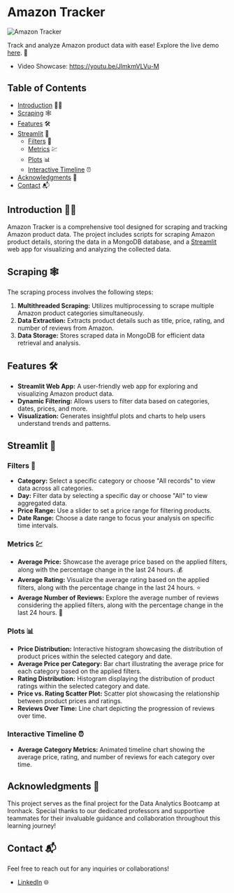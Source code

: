 # Amazon Tracker

![Amazon Tracker](https://i.imgur.com/nhyHXzi.png)

Track and analyze Amazon product data with ease! Explore the live demo [here](https://amazontracker.streamlit.app/). 🚀
- Video Showcase: https://youtu.be/JlmkmVLVu-M

## Table of Contents

- [Introduction](#introduction) 👋🏻
- [Scraping](#scraping) 🕸
- [Features](#features) 🛠
- [Streamlit](#streamlit) 🚀
  - [Filters](#filters) 🔎
  - [Metrics](#metrics) 💹
  - [Plots](#plots) 📊
  - [Interactive Timeline](#interactive-timeline) ⏰
- [Acknowledgments](#acknowledgments) 🙌
- [Contact](#contact) 📬

## Introduction 👋🏻

Amazon Tracker is a comprehensive tool designed for scraping and tracking Amazon product data. The project includes scripts for scraping Amazon product details, storing the data in a MongoDB database, and a [Streamlit](https://amazontracker.streamlit.app/) web app for visualizing and analyzing the collected data.

## Scraping 🕸

The scraping process involves the following steps:

1. **Multithreaded Scraping:** Utilizes multiprocessing to scrape multiple Amazon product categories simultaneously.
2. **Data Extraction:** Extracts product details such as title, price, rating, and number of reviews from Amazon.
3. **Data Storage:** Stores scraped data in MongoDB for efficient data retrieval and analysis.

## Features 🛠

- **Streamlit Web App:** A user-friendly web app for exploring and visualizing Amazon product data.
- **Dynamic Filtering:** Allows users to filter data based on categories, dates, prices, and more.
- **Visualization:** Generates insightful plots and charts to help users understand trends and patterns.

## Streamlit 🚀

### Filters 🔎

- **Category:** Select a specific category or choose "All records" to view data across all categories.
- **Day:** Filter data by selecting a specific day or choose "All" to view aggregated data.
- **Price Range:** Use a slider to set a price range for filtering products.
- **Date Range:** Choose a date range to focus your analysis on specific time intervals.

### Metrics 💹

- **Average Price:** Showcase the average price based on the applied filters, along with the percentage change in the last 24 hours. 💰
- **Average Rating:** Visualize the average rating based on the applied filters, along with the percentage change in the last 24 hours. ⭐
- **Average Number of Reviews:** Explore the average number of reviews considering the applied filters, along with the percentage change in the last 24 hours. 📝

### Plots 📊

- **Price Distribution:** Interactive histogram showcasing the distribution of product prices within the selected category and date.
- **Average Price per Category:** Bar chart illustrating the average price for each category based on the applied filters.
- **Rating Distribution:** Histogram displaying the distribution of product ratings within the selected category and date.
- **Price vs. Rating Scatter Plot:** Scatter plot showcasing the relationship between product prices and ratings.
- **Reviews Over Time:** Line chart depicting the progression of reviews over time.

### Interactive Timeline ⏰

- **Average Category Metrics:** Animated timeline chart showing the average price, rating, and number of reviews for each category over time.

## Acknowledgments 🙌

This project serves as the final project for the Data Analytics Bootcamp at Ironhack. Special thanks to our dedicated professors and supportive teammates for their invaluable guidance and collaboration throughout this learning journey!

## Contact 📬

Feel free to reach out for any inquiries or collaborations! 

- [LinkedIn](https://www.linkedin.com/in/borjasg) 🌐

